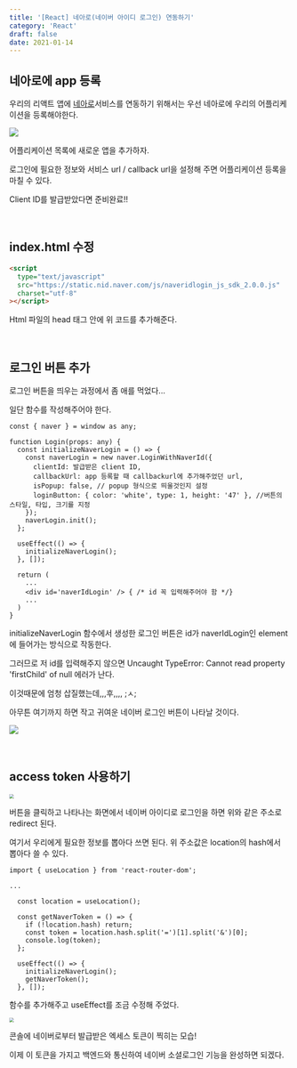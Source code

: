```yaml
---
title: '[React] 네아로(네이버 아이디 로그인) 연동하기'
category: 'React'
draft: false
date: 2021-01-14
---
```


## 네아로에 app 등록

[네아로]: https://nid.naver.com/user2/campaign/introNaverIdLogin.nhn

우리의 리액트 앱에 [네아로]서비스를 연동하기 위해서는 우선 네아로에 우리의 어플리케이션을 등록해야한다.

![](https://i.ibb.co/n3M9tVh/2021-01-14-6-44-35.png)

어플리케이션 목록에 새로운 앱을 추가하자.

로그인에 필요한 정보와 서비스 url / callback url을 설정해 주면 어플리케이션 등록을 마칠 수 있다.

Client ID를 발급받았다면 준비완료!!

<br>

## index.html 수정

```html
<script
  type="text/javascript"
  src="https://static.nid.naver.com/js/naveridlogin_js_sdk_2.0.0.js"
  charset="utf-8"
></script>
```

Html 파일의 head 태그 안에 위 코드를 추가해준다.

<br>

## 로그인 버튼 추가

로그인 버튼을 띄우는 과정에서 좀 애를 먹었다...

일단 함수를 작성해주어야 한다.

```react
const { naver } = window as any;

function Login(props: any) {
  const initializeNaverLogin = () => {
    const naverLogin = new naver.LoginWithNaverId({
      clientId: 발급받은 client ID,
      callbackUrl: app 등록할 때 callbackurl에 추가해주었던 url,
      isPopup: false, // popup 형식으로 띄울것인지 설정
      loginButton: { color: 'white', type: 1, height: '47' }, //버튼의 스타일, 타입, 크기를 지정
    });
    naverLogin.init();
  };

  useEffect(() => {
    initializeNaverLogin();
  }, []);

  return (
    ...
    <div id='naverIdLogin' /> { /* id 꼭 입력해주어야 함 */}
    ...
  )
}
```

initializeNaverLogin 함수에서 생성한 로그인 버튼은 id가 naverIdLogin인 element 에 들어가는 방식으로 작동한다.

그러므로 저 id를 입력해주지 않으면 Uncaught TypeError: Cannot read property 'firstChild' of null 에러가 난다.

이것때문에 엄청 삽질했는데,,,후,,,, ;ㅅ;

아무튼 여기까지 하면 작고 귀여운 네이버 로그인 버튼이 나타날 것이다.

![](https://i.ibb.co/VDP44mk/2021-01-14-7-38-02.png)

<br>

## access token 사용하기

<img src="https://i.ibb.co/Nm10sLC/2021-01-14-7-38-58.png" style="zoom:50%;" />

버튼을 클릭하고 나타나는 화면에서 네이버 아이디로 로그인을 하면 위와 같은 주소로 redirect 된다.

여기서 우리에게 필요한 정보를 뽑아다 쓰면 된다. 위 주소값은 location의 hash에서 뽑아다 쓸 수 있다.

```react
import { useLocation } from 'react-router-dom';

...

  const location = useLocation();

  const getNaverToken = () => {
    if (!location.hash) return;
    const token = location.hash.split('=')[1].split('&')[0];
    console.log(token);
  };

  useEffect(() => {
    initializeNaverLogin();
    getNaverToken();
  }, []);
```

함수를 추가해주고 useEffect를 조금 수정해 주었다.

<img src="https://i.ibb.co/5RGnjsY/2021-01-14-7-42-53.png" style="zoom:50%;" />

콘솔에 네이버로부터 발급받은 엑세스 토큰이 찍히는 모습!

이제 이 토큰을 가지고 백엔드와 통신하여 네이버 소셜로그인 기능을 완성하면 되겠다.
